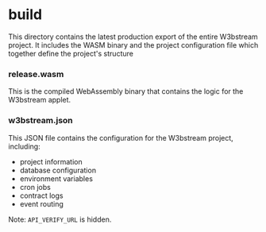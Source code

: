 # build
This directory contains the latest production export of the entire W3bstream project. It includes the WASM binary and the project configuration file which together define the project's structure

### release.wasm
This is the compiled WebAssembly binary that contains the logic for the W3bstream applet.

### w3bstream.json
This JSON file contains the configuration for the W3bstream project, including:
- project information
- database configuration
- environment variables
- cron jobs
- contract logs
- event routing

Note: `API_VERIFY_URL` is hidden.